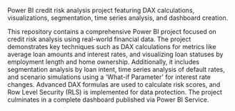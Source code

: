 Power BI credit risk analysis project featuring DAX calculations, visualizations, segmentation, time series analysis, and dashboard creation.

This repository contains a comprehensive Power BI project focused on credit risk analysis using real-world financial data. The project demonstrates key techniques such as DAX calculations for metrics like average loan amounts and interest rates, and visualizing loan statuses by employment length and home ownership. Additionally, it includes segmentation analysis by loan intent, time series analysis of default rates, and scenario simulations using a 'What-if Parameter' for interest rate changes. Advanced DAX formulas are used to calculate risk scores, and Row Level Security (RLS) is implemented for data protection. The project culminates in a complete dashboard published via Power BI Service.
